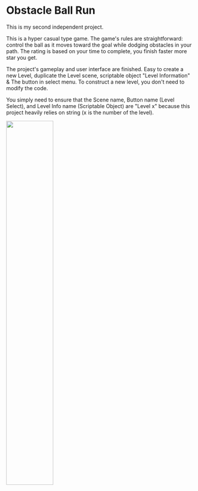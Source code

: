 # Obstacle Ball Run
 
This is my second independent project.

This is a hyper casual type game. The game's rules are straightforward: control the ball as it moves toward the goal while dodging obstacles in your path. The rating is based on your time to complete, you finish faster more star you get.

The project's gameplay and user interface are finished. Easy to create a new Level, duplicate the Level scene, scriptable object "Level Information" & The button in select menu. To construct a new level, you don't need to modify the code.

You simply need to ensure that the Scene name, Button name (Level Select), and Level Info name (Scriptable Object) are "Level x" because this project heavily relies on string (x is the number of the level).

[<img src="https://img.youtube.com/vi/greHI4i9QYE/hqdefault.jpg" width="50%">](https://youtu.be/greHI4i9QYE "Obstacle Ball Run - Gameplay")
